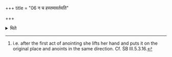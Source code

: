 +++
title = "06 न च हस्तमावर्तयति"

+++

<details><summary>थिते</summary>

6. (While doing so), she does not draw back her hand.[^1]   

[^1]: i.e. after the first act of anointing she lifts her hand and puts it on the original place and anoints in the same direction. Cf. ŚB
III.5.3.16.  

</details>
